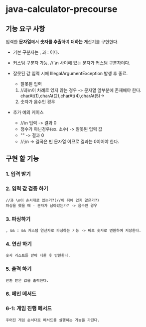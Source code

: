 # java-calculator-precourse

## 기능 요구 사항

입력한 **문자열**에서 **숫자를 추출**하여 **더하는** 게산기를 구현한다.

* 기본 구분자는 , 과 : 이다.


* 커스텀 구분자 가능. // \n 사이에 있는 문자가 커스텀 구분자이다.
* 잘못된 값 입력 시에 IllegalArgumentException 발생 후 종료.
    * 잘못된 입력

    1. //과\n이 차례로 있지 않는 경우 -> 문자열 앞부분에 존재해야 한다. charAt(1),charAt(2),charAt(4),charAt(5)->
    2. 숫자가 음수인 경우

* 추가 예외 케이스
  * //\n 입력 -> 결과 0
  * 정수가 아닌경우(ex. 소수) -> 잘못된 입력 값
  * "" -> 결과 0
  * //;\n -> 결국은 빈 문자열 이므로 결과는 0이어야 한다.

## 구현 할 기능

### 1. 입력 받기

### 2. 입력 값 검증 하기

    //과 \n이 순서대로 있는가?(//이 뒤에 있지 않은가?)
    파싱을 했을 때 - 문자가 남아있는가? -> 음수인 경우

### 3. 파싱하기
    , && : && 커스텀 연산자로 파싱하는 기능 -> 바로 숫자로 변환하여 저장한다.

### 4. 연산 하기

    숫자 리스트를 받아 더한 후 반환한다.

### 5. 출력 하기

    반환 받은 값을 출력한다.

### 6. 메인 메서드
  ### 6-1: 게임 진행 메서드
    주어진 게임 순서대로 메서드를 실행하는 기능을 가진다.